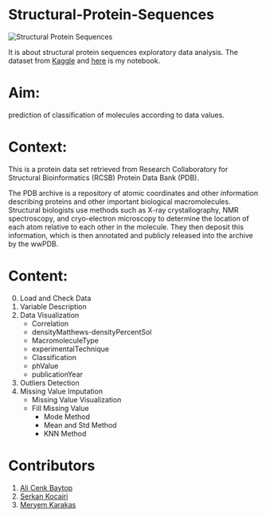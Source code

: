 # Structural-Protein-Sequences

![Structural Protein Sequences](https://camo.githubusercontent.com/099f5e8ef94402839c87cedfabb7d03df34a198d/68747470733a2f2f696d6167652e736c696465736861726563646e2e636f6d2f70726f7465696e73747275637475726570726564696374696f6e312d3139303230373136333334322f39352f70726f7465696e2d7374727563747572652d6c6576656c732d312d3633382e6a70673f63623d31353439373838333631)

It is about structural protein sequences exploratory data analysis. The dataset from [Kaggle](https://www.kaggle.com/shahir/protein-data-set) and [here](https://www.kaggle.com/alicenkbaytop/sps-eda) is my notebook.

# Aim:
prediction of classification of molecules according to data values.

# Context:
This is a protein data set retrieved from Research Collaboratory for Structural Bioinformatics (RCSB) Protein Data Bank (PDB).

The PDB archive is a repository of atomic coordinates and other information describing proteins and other important biological macromolecules. Structural biologists use methods such as X-ray crystallography, NMR spectroscopy, and cryo-electron microscopy to determine the location of each atom relative to each other in the molecule. They then deposit this information, which is then annotated and publicly released into the archive by the wwPDB.

# Content:
0. Load and Check Data
1. Variable Description
2. Data Visualization
   * Correlation
   * densityMatthews-densityPercentSol
   * MacromoleculeType
   * experimentalTechnique
   * Classification
   * phValue
   * publicationYear
3. Outliers Detection
4. Missing Value Imputation
    * Missing Value Visualization
    * Fill Missing Value
      * Mode Method
      * Mean and Std Method
      * KNN Method
            
# Contributors
1. [Ali Cenk Baytop](https://github.com/alicenkbaytop)
2. [Serkan Kocairi](https://github.com/kocairiserkan)
3. [Meryem Karakas](https://github.com/meryemkarakas)
